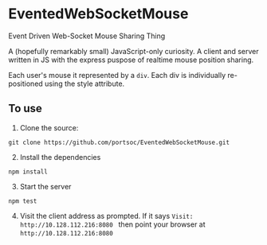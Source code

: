 # EventedWebSocketMouse
Event Driven Web-Socket Mouse Sharing Thing

A (hopefully remarkably small) JavaScript-only curiosity.
A client and server written in JS with the express puspose of realtime mouse position sharing.

Each user's mouse it represented by a `div`.
Each div is individually re-positioned using the style attribute.

## To use

1. Clone the source:
```
git clone https://github.com/portsoc/EventedWebSocketMouse.git
```
2. Install the dependencies
```
npm install
```
3. Start the server
```
npm test
```
4. Visit the client address as prompted.  If it says `Visit: http://10.128.112.216:8080
` then point your browser at `http://10.128.112.216:8080`
